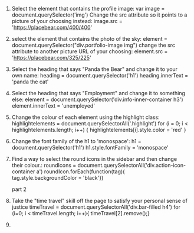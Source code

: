 1. Select the element that contains the profile image: var image = document.querySelector('img')
	Change the src attribute so it points to a picture of your choosing instead: image.src = 'https://placebear.com/400/400'

2. select the element that contains the photo of the sky: element = document.querySelector("div.portfolio-image img")
	change the src attribute to another picture URL of your choosing: element.src = 'https://placebear.com/325/225'

3. Select the heading that says "Panda the Bear" and change it to your own name: heading = document.querySelector('h1')
	heading.innerText = 'panda the cat'

4. Select the heading that says "Employment" and change it to something else: element = document.querySelector('div.info-inner-container h3')
	element.innerText = 'unemployed'

5. Change the colour of each element using the highlight class: 
	highlightelements = document.querySelectorAll('.highlight')
	for (i = 0; i < highlightelements.length; i++) {
    highlightelements[i].style.color = 'red' }

6. Change the font family of the h1 to 'monospace': h1 = document.querySelector('h1')
	h1.style.fontFamily = 'monospace'

7. Find a way to select the round icons in the sidebar and then change their colour.:
	roundIcons = document.querySelectorAll('div.action-icon-container a')
	roundIcon.forEach(function(tag){
    tag.style.backgroundColor = 'black'})


    part 2

1. Take the "time travel" skill off the page to satisfy your personal sense of justice
	timeTravel = document.querySelectorAll('div.bar-filled h4')
	for (i=0; i < timeTravel.length; i++){
    timeTravel[2].remove();}

2. 


